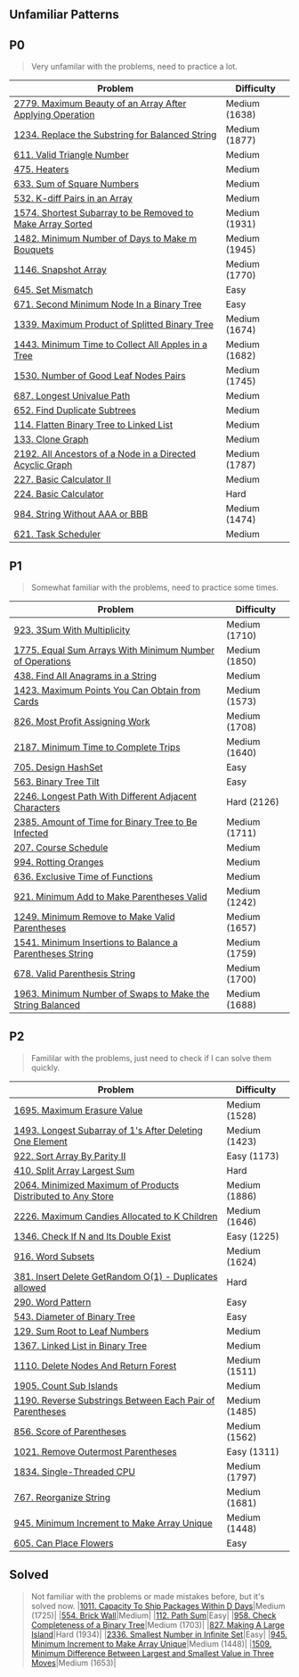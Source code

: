 ## Unfamiliar Patterns




## P0
> Very unfamilar with the problems, need to practice a lot.

| Problem          | Difficulty |
|------------------|------------|
|[2779. Maximum Beauty of an Array After Applying Operation](../leetcode/2779.maximum-beauty-of-an-array-after-applying-operation.md)|Medium (1638)|
|[1234. Replace the Substring for Balanced String](../leetcode/1234.replace-the-substring-for-balanced-string.md)|Medium (1877)|
|[611. Valid Triangle Number](../leetcode/611.valid-triangle-number.md)|Medium|
|[475. Heaters](../leetcode/475.heaters.md)|Medium|
|[633. Sum of Square Numbers](../leetcode/633.sum-of-square-numbers.md)|Medium|
|[532. K-diff Pairs in an Array](../leetcode/532.k-diff-pairs-in-an-array.md)|Medium|
[1574. Shortest Subarray to be Removed to Make Array Sorted](../leetcode/1574.shortest-subarray-to-be-removed-to-make-array-sorted.md)|Medium (1931)|
|[1482. Minimum Number of Days to Make m Bouquets](../leetcode/1482.minimum-number-of-days-to-make-m-bouquets.md)|Medium (1945)|
|[1146. Snapshot Array](../leetcode/1146.snapshot-array.md)|Medium (1770)|
|[645. Set Mismatch](../leetcode/645.set-mismatch.md)|Easy|
|[671. Second Minimum Node In a Binary Tree](../leetcode/671.second-minimum-node-in-a-binary-tree.md)|Easy|
|[1339. Maximum Product of Splitted Binary Tree](../leetcode/1339.maximum-product-of-splitted-binary-tree.md)|Medium (1674)|
|[1443. Minimum Time to Collect All Apples in a Tree](../leetcode/1443.minimum-time-to-collect-all-apples-in-a-tree.md)|Medium (1682)|
|[1530. Number of Good Leaf Nodes Pairs](../leetcode/1530.number-of-good-leaf-nodes-pairs.md)|Medium (1745)|
|[687. Longest Univalue Path](../leetcode/687.longest-univalue-path.md)|Medium|
|[652. Find Duplicate Subtrees](../leetcode/652.find-duplicate-subtrees.md)|Medium|
|[114. Flatten Binary Tree to Linked List](../leetcode/114.flatten-binary-tree-to-linked-list.md)|Medium|
|[133. Clone Graph](../leetcode/133.clone-graph.md)|Medium|
|[2192. All Ancestors of a Node in a Directed Acyclic Graph](../leetcode/2192.all-ancestors-of-a-node-in-a-directed-acyclic-graph.md)|Medium (1787)|
|[227. Basic Calculator II](../leetcode/227.basic-calculator-ii.md)|Medium|
|[224. Basic Calculator](../leetcode/224.basic-calculator.md)|Hard|
|[984. String Without AAA or BBB](../leetcode/984.string-without-aaa-or-bbb.md)|Medium (1474)|
|[621. Task Scheduler](../leetcode/621.task-scheduler.md)|Medium|

## P1
> Somewhat familiar with the problems, need to practice some times.

| Problem          | Difficulty |
|------------------|------------|
|[923. 3Sum With Multiplicity](../leetcode/923.3sum-with-multiplicity.md)|Medium (1710)|
|[1775. Equal Sum Arrays With Minimum Number of Operations](../leetcode/1775.equal-sum-arrays-with-minimum-number-of-operations.md)|Medium (1850)|
|[438. Find All Anagrams in a String](../leetcode/438.find-all-anagrams-in-a-string.md)|Medium|
|[1423. Maximum Points You Can Obtain from Cards](../leetcode/1423.maximum-points-you-can-obtain-from-cards.md)|Medium (1573)|
|[826. Most Profit Assigning Work](../leetcode/826.most-profit-assigning-work.md)|Medium (1708)|
|[2187. Minimum Time to Complete Trips](../leetcode/2187.minimum-time-to-complete-trips.md)|Medium (1640)|
|[705. Design HashSet](../leetcode/705.design-hashset.md)|Easy|
|[563. Binary Tree Tilt](../leetcode/563.binary-tree-tilt.md)|Easy|
|[2246. Longest Path With Different Adjacent Characters](../leetcode/2246.longest-path-with-different-adjacent-characters.md)|Hard (2126)|
|[2385. Amount of Time for Binary Tree to Be Infected](../leetcode/2385.amount-of-time-for-binary-tree-to-be-infected.md)|Medium (1711)|
|[207. Course Schedule](../leetcode/207.course-schedule.md)|Medium|
|[994. Rotting Oranges](../leetcode/994.rotting-orange.md)|Medium|
|[636. Exclusive Time of Functions](../leetcode/636.exclusive-time-of-functions.md)|Medium|
|[921. Minimum Add to Make Parentheses Valid](../leetcode/921.minimum-add-to-make-parentheses-valid.md)|Medium (1242)|
|[1249. Minimum Remove to Make Valid Parentheses](../leetcode/1249.minimum-remove-to-make-valid-parentheses.md)|Medium (1657)|
|[1541. Minimum Insertions to Balance a Parentheses String](../leetcode/1541.minimum-insertions-to-balance-a-parentheses-string.md)|Medium (1759)|
|[678. Valid Parenthesis String](../leetcode/678.valid-parenthesis-string.md)|Medium (1700)|
|[1963. Minimum Number of Swaps to Make the String Balanced](../leetcode/1963.minimum-number-of-swaps-to-make-the-string-balanced.md)|Medium (1688)|

## P2
> Famililar with the problems, just need to check if I can solve them quickly.

| Problem          | Difficulty |
|------------------|------------|
|[1695. Maximum Erasure Value](../leetcode/1695.maximum-erasure-value.md)|Medium (1528)|
|[1493. Longest Subarray of 1's After Deleting One Element](../leetcode/1493.longest-subarray-of-1s-after-deleting-one-element.md)|Medium (1423)|
|[922. Sort Array By Parity II](../leetcode/922.sort-array-by-parity-ii.md)|Easy (1173)|
|[410. Split Array Largest Sum](../leetcode/410.split-array-largest-sum.md)|Hard|
|[2064. Minimized Maximum of Products Distributed to Any Store](../leetcode/2064.minimized-maximum-of-products-distributed-to-any-store.md)|Medium (1886)|
|[2226. Maximum Candies Allocated to K Children](../leetcode/2226.maximum-candies-allocated-to-k-children.md)|Medium (1646)|
|[1346. Check If N and Its Double Exist](../leetcode/1346.check-if-n-and-its-double-exist.md)|Easy (1225)|
|[916. Word Subsets](../leetcode/916.word-subsets.md)|Medium (1624)|
|[381. Insert Delete GetRandom O(1) - Duplicates allowed](../leetcode/381.insert-delete-getrandom-o1-duplicates-allowed.md)|Hard|
|[290. Word Pattern](../leetcode/290.word-pattern.md)|Easy|
|[543. Diameter of Binary Tree](../leetcode/543.diameter-of-binary-tree.md)|Easy|
|[129. Sum Root to Leaf Numbers](../leetcode/129.sum-root-to-leaf-numbers.md)|Medium|
|[1367. Linked List in Binary Tree](../leetcode/1367.linked-list-in-binary-tree.md)|Medium|
|[1110. Delete Nodes And Return Forest](../leetcode/1110.delete-nodes-and-return-forest.md)|Medium (1511)|
|[1905. Count Sub Islands](../leetcode/1905.count-sub-islands.md)|Medium|
|[1190. Reverse Substrings Between Each Pair of Parentheses](../leetcode/1190.reverse-substrings-between-each-pair-of-parentheses.md)|Medium (1485)|
|[856. Score of Parentheses](../leetcode/856.score-of-parentheses.md)|Medium (1562)|
|[1021. Remove Outermost Parentheses](../leetcode/1021.remove-outermost-parentheses.md)|Easy (1311)|
|[1834. Single-Threaded CPU](../leetcode/1834.single-threaded-cpu.md)|Medium (1797)|
|[767. Reorganize String](../leetcode/767.reorganize-string.md)|Medium (1681)|
|[945. Minimum Increment to Make Array Unique](../leetcode/945.minimum-increment-to-make-array-unique.md)|Medium (1448)|
|[605. Can Place Flowers](../leetcode/605.can-place-flowers.md)|Easy|

## Solved
> Not familiar with the problems or made mistakes before, but it's solved now.
|[1011. Capacity To Ship Packages Within D Days](../leetcode/1011.capacity-to-ship-packages-within-d-days.md)|Medium (1725)|
|[554. Brick Wall](../leetcode/554.brick-wall.md)|Medium|
|[112. Path Sum](../leetcode/112.path-sum.md)|Easy|
|[958. Check Completeness of a Binary Tree](../leetcode/958.check-completeness-of-a-binary-tree.md)|Medium (1703)|
|[827. Making A Large Island](../leetcode/827.making-a-large-island.md)|Hard (1934)|
|[2336. Smallest Number in Infinite Set](../leetcode/2336.smallest-number-in-infinite-set.md)|Easy|
|[945. Minimum Increment to Make Array Unique](../leetcode/945.minimum-increment-to-make-array-unique.md)|Medium (1448)|
|[1509. Minimum Difference Between Largest and Smallest Value in Three Moves](../leetcode/1509.minimum-difference-between-largest-and-smallest-value-in-three-moves.md)|Medium (1653)|